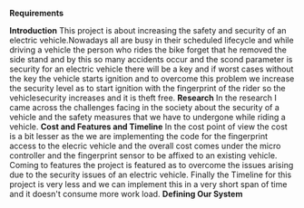 **Requirements**

**Introduction**
This project is about increasing the safety and security of an electric vehicle.Nowadays all are busy in their scheduled lifecycle and while driving a vehicle the person who rides the bike forget that he removed the side stand and by this so many accidents occur and the scond parameter is security for an electric vehicle there will be a key and if worst cases without the key the vehicle starts ignition and to overcome this problem we increase the security level as to start ignition with the fingerprint of the rider so the vehiclesecurity increases and it is theft free.
**Research**
In the research I came across the challenges facing in the society about the security of a vehicle and the safety measures that we have to undergone while riding a vehicle.
**Cost and Features and Timeline**
In the cost point of view the cost is a bit lesser as the we are implementing the code for the fingerprint access to the elecric vehicle and the overall cost comes under the micro controller and the fingerprint sensor to be affixed to an existing vehicle.
Coming to features the project is featured as to overcome the issues arising due to the security issues of an electric vehicle.
Finally the Timeline for this project is very less and we can implement this in a very short span of time and it doesn't consume more work load.
**Defining Our System**

